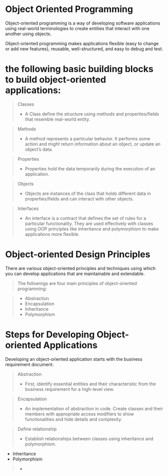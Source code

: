 # Object Oriented Programming

Object-oriented programming is a way of developing software applications using real-world terminologies to create entities that interact with one another using objects.

Object-oriented programming makes applications flexible (easy to change or add new features), reusable, well-structured, and easy to debug and test.

# the following basic building blocks to build object-oriented applications:

> Classes
>* A Class define the structure using methods and properties/fields that resemble real-world entity.

> Methods
>* A method represents a particular behavior. It performs some action and might return information about an object, or update an object’s data.

> Properties
>* Properties hold the data temporarily during the execution of an application.

> Objects
>* Objects are instances of the class that holds different data in properties/fields and can interact with other objects.

> Interfaces
>* An interface is a contract that defines the set of rules for a particular functionality. They are used effectively with classes using OOP principles like inheritance and polymorphism to make applications more flexible.

# Object-oriented Design Principles

There are various object-oriented principles and techniques using which you can develop applications that are maintainable and extendable.

> The followings are four main principles of object-oriented programming:

>* Abstraction
>* Encapsulation
>* Inheritance
>* Polymorphism

# Steps for Developing Object-oriented Applications

Developing an object-oriented application starts with the business requirement document.

> Abstraction
>* First, identify essential entities and their characteristic from the business requirement for a high-level view.

> Encapsulation
>* An implementation of abstraction in code. Create classes and their members with appropriate access modifiers to show functionalities and hide details and complexity.

> Define relationship
>* Establish relationships between classes using inheritance and polymorphism.
* Inheritance
* Polymorphism

>
>* 